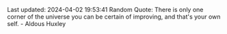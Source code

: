 Last updated: 2024-04-02 19:53:41
Random Quote: There is only one corner of the universe you can be certain of improving, and that's your own self. - Aldous Huxley